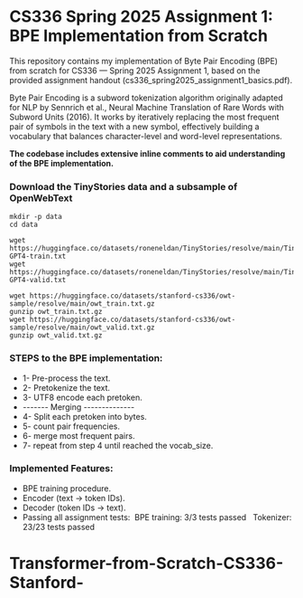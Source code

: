 # CS336 Spring 2025 Assignment 1: BPE Implementation from Scratch

This repository contains my implementation of Byte Pair Encoding (BPE) from scratch for CS336 — Spring 2025 Assignment 1, based on the provided assignment handout (cs336_spring2025_assignment1_basics.pdf).

Byte Pair Encoding is a subword tokenization algorithm originally adapted for NLP by Sennrich et al., Neural Machine Translation of Rare Words with Subword Units (2016). It works by iteratively replacing the most frequent pair of symbols in the text with a new symbol, effectively building a vocabulary that balances character-level and word-level representations.

__The codebase includes extensive inline comments to aid understanding of the BPE implementation.__

### Download the TinyStories data and a subsample of OpenWebText

```
mkdir -p data
cd data

wget https://huggingface.co/datasets/roneneldan/TinyStories/resolve/main/TinyStoriesV2-GPT4-train.txt
wget https://huggingface.co/datasets/roneneldan/TinyStories/resolve/main/TinyStoriesV2-GPT4-valid.txt

wget https://huggingface.co/datasets/stanford-cs336/owt-sample/resolve/main/owt_train.txt.gz
gunzip owt_train.txt.gz
wget https://huggingface.co/datasets/stanford-cs336/owt-sample/resolve/main/owt_valid.txt.gz
gunzip owt_valid.txt.gz
```

### STEPS to the BPE implementation: 

* 1- Pre-process the text.
* 2- Pretokenize the text.
* 3- UTF8 encode each pretoken.
* ------- Merging --------------
* 4- Split each pretoken into bytes.
* 5- count pair frequencies.
* 6- merge most frequent pairs.
* 7- repeat from step 4 until reached the vocab_size.

### Implemented Features:

* BPE training procedure.
* Encoder (text → token IDs).
* Decoder (token IDs → text).
* Passing all assignment tests:
&nbsp;BPE training: 3/3 tests passed
&nbsp; Tokenizer: 23/23 tests passed
# Transformer-from-Scratch-CS336-Stanford-
